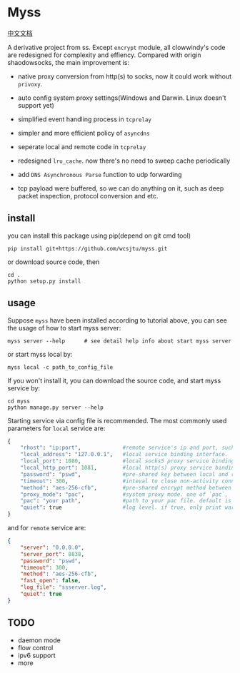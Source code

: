 # Myss

[中文文档](https://github.com/wcsjtu/myss/blob/master/README_CN.md)

A derivative project from ss. Except `encrypt` module, all clowwindy's code are redesigned for complexity and effiency. Compared with origin shaodowsocks, the main improvement is:

- native proxy conversion from http(s) to socks, now it could work without `privoxy`.

- auto config system proxy settings(Windows and Darwin. Linux doesn't support yet)

- simplified event handling process in `tcprelay`

- simpler and more efficient policy of `asyncdns`

- seperate local and remote code in `tcprelay`

- redesigned `lru_cache`. now there's no need to sweep cache periodically

- add `DNS Asynchronous Parse` function to udp forwarding

- tcp payload were buffered, so we can do anything on it, such as deep packet inspection, protocol conversion and etc.

## install

you can install this package using pip(depend on git cmd tool)

```shell
pip install git+https://github.com/wcsjtu/myss.git
```

or download source code, then

```shell
cd .
python setup.py install
```

## usage

Suppose `myss` have been installed according to tutorial above, you can see the usage of how to start myss server:

```shell
myss server --help      # see detail help info about start myss server
```

or start myss local by:

```shell
myss local -c path_to_config_file
```

If you won't install it, you can download the source code, and start myss service by:

```shell
cd myss
python manage.py server --help
```

Starting service via config file is recommended. The most commonly used parameters for `local` service are:

```python
{
    "rhost": "ip:port",             #remote service's ip and port, such as "192.168.1.2:8838"
    "local_address": "127.0.0.1",   #local service binding interface.
    "local_port": 1080,             #local socks5 proxy service binding port.
    "local_http_port": 1081,        #local http(s) proxy service binding port.
    "password": "pswd",             #pre-shared key between local and remote service
    "timeout": 300,                 #inteval to close non-activity connection
    "method": "aes-256-cfb",        #pre-shared encrypt method between local and remote service
    "proxy_mode": "pac",            #system proxy mode. one of `pac`, `global`, `off`
    "pac": "your path",             #path to your pac file. default is `./ss/config/pac`,
    "quiet": true                   #log level. if true, only print warning message
}
```

and for `remote` service are:

```json
{
    "server": "0.0.0.0",
    "server_port": 8838,
    "password": "pswd",
    "timeout": 300,
    "method": "aes-256-cfb",
    "fast_open": false,
    "log_file": "ssserver.log",
    "quiet": true
}
```

## TODO

- daemon mode
- flow control
- ipv6 support
- more
